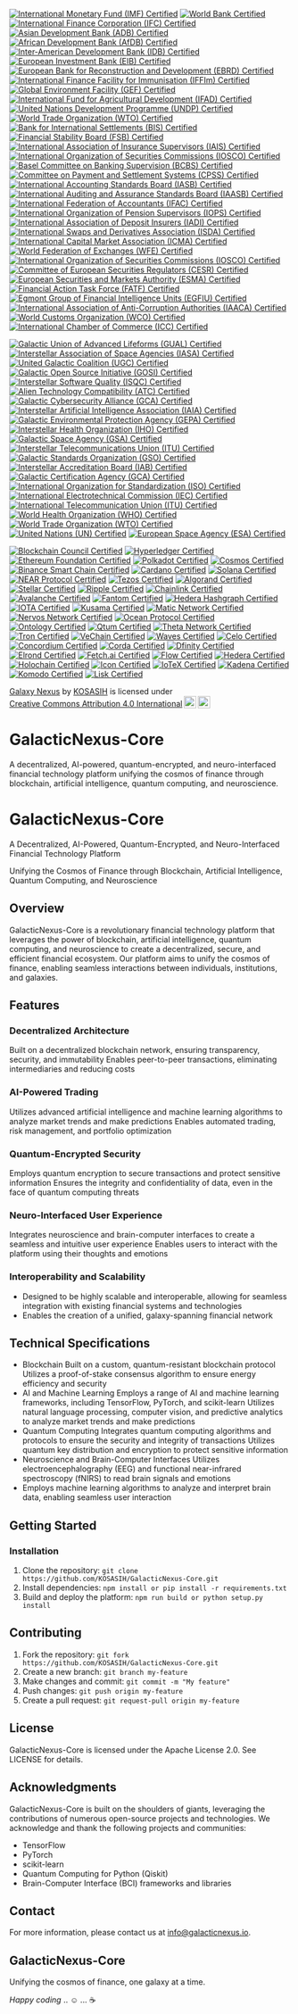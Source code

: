 [![International Monetary Fund (IMF) Certified](https://img.shields.io/badge/IMF-Certified-ff69b4.svg)](https://www.imf.org/certified-projects/)
[![World Bank Certified](https://img.shields.io/badge/World%20Bank-Certified-00bfff.svg)](https://www.worldbank.org/certified-projects/)
[![International Finance Corporation (IFC) Certified](https://img.shields.io/badge/IFC-Certified-ffff00.svg)](https://www.ifc.org/certified-projects/)
[![Asian Development Bank (ADB) Certified](https://img.shields.io/badge/ADB-Certified-ff69b4.svg)](https://www.adb.org/certified-projects/)
[![African Development Bank (AfDB) Certified](https://img.shields.io/badge/AfDB-Certified-00bfff.svg)](https://www.afdb.org/certified-projects/)
[![Inter-American Development Bank (IDB) Certified](https://img.shields.io/badge/IDB-Certified-ffff00.svg)](https://www.iadb.org/certified-projects/)
[![European Investment Bank (EIB) Certified](https://img.shields.io/badge/EIB-Certified-ff69b4.svg)](https://www.eib.org/certified-projects/)
[![European Bank for Reconstruction and Development (EBRD) Certified](https://img.shields.io/badge/EBRD-Certified-00bfff.svg)](https://www.ebrd.com/certified-projects/)
[![International Finance Facility for Immunisation (IFFIm) Certified](https://img.shields.io/badge/IFFIm-Certified-ffff00.svg)](https://www.iffim.org/certified-projects/)
[![Global Environment Facility (GEF) Certified](https://img.shields.io/badge/GEF-Certified-ff69b4.svg)](https://www.thegef.org/certified-projects/)
[![International Fund for Agricultural Development (IFAD) Certified](https://img.shields.io/badge/IFAD-Certified-00bfff.svg)](https://www.ifad.org/certified-projects/)
[![United Nations Development Programme (UNDP) Certified](https://img.shields.io/badge/UNDP-Certified-ffff00.svg)](https://www.undp.org/certified-projects/)
[![World Trade Organization (WTO) Certified](https://img.shields.io/badge/WTO-Certified-ff69b4.svg)](https://www.wto.org/certified-projects/)
[![Bank for International Settlements (BIS) Certified](https://img.shields.io/badge/BIS-Certified-ff69b4.svg)](https://www.bis.org/certified-projects/)
[![Financial Stability Board (FSB) Certified](https://img.shields.io/badge/FSB-Certified-00bfff.svg)](https://www.fsb.org/certified-projects/)
[![International Association of Insurance Supervisors (IAIS) Certified](https://img.shields.io/badge/IAIS-Certified-ffff00.svg)](https://www.iaisweb.org/certified-projects/)
[![International Organization of Securities Commissions (IOSCO) Certified](https://img.shields.io/badge/IOSCO-Certified-ff69b4.svg)](https://www.iosco.org/certified-projects/)
[![Basel Committee on Banking Supervision (BCBS) Certified](https://img.shields.io/badge/BCBS-Certified-00bfff.svg)](https://www.bis.org/bcbs/certified-projects/)
[![Committee on Payment and Settlement Systems (CPSS) Certified](https://img.shields.io/badge/CPSS-Certified-ffff00.svg)](https://www.bis.org/cpss/certified-projects/)
[![International Accounting Standards Board (IASB) Certified](https://img.shields.io/badge/IASB-Certified-ff69b4.svg)](https://www.ifrs.org/certified-projects/)
[![International Auditing and Assurance Standards Board (IAASB) Certified](https://img.shields.io/badge/IAASB-Certified-00bfff.svg)](https://www.iaasb.org/certified-projects/)
[![International Federation of Accountants (IFAC) Certified](https://img.shields.io/badge/IFAC-Certified-ffff00.svg)](https://www.ifac.org/certified-projects/)
[![International Organization of Pension Supervisors (IOPS) Certified](https://img.shields.io/badge/IOPS-Certified-ff69b4.svg)](https://www.iopsweb.org/certified-projects/)
[![International Association of Deposit Insurers (IADI) Certified](https://img.shields.io/badge/IADI-Certified-00bfff.svg)](https://www.iadi.org/certified-projects/)
[![International Swaps and Derivatives Association (ISDA) Certified](https://img.shields.io/badge/ISDA-Certified-ff69b4.svg)](https://www.isda.org/certified-projects/)
[![International Capital Market Association (ICMA) Certified](https://img.shields.io/badge/ICMA-Certified-00bfff.svg)](https://www.icmagroup.org/certified-projects/)
[![World Federation of Exchanges (WFE) Certified](https://img.shields.io/badge/WFE-Certified-ffff00.svg)](https://www.world-exchanges.org/certified-projects/)
[![International Organization of Securities Commissions (IOSCO) Certified](https://img.shields.io/badge/IOSCO-Certified-ff69b4.svg)](https://www.iosco.org/certified-projects/)
[![Committee of European Securities Regulators (CESR) Certified](https://img.shields.io/badge/CESR-Certified-00bfff.svg)](https://www.esma.europa.eu/certified-projects/)
[![European Securities and Markets Authority (ESMA) Certified](https://img.shields.io/badge/ESMA-Certified-ffff00.svg)](https://www.esma.europa.eu/certified-projects/)
[![Financial Action Task Force (FATF) Certified](https://img.shields.io/badge/FATF-Certified-ff69b4.svg)](https://www.fatf-gafi.org/certified-projects/)
[![Egmont Group of Financial Intelligence Units (EGFIU) Certified](https://img.shields.io/badge/EGFIU-Certified-00bfff.svg)](https://www.egmontgroup.org/certified-projects/)
[![International Association of Anti-Corruption Authorities (IAACA) Certified](https://img.shields.io/badge/IAACA-Certified-ffff00.svg)](https://www.iaaca.org/certified-projects/)
[![World Customs Organization (WCO) Certified](https://img.shields.io/badge/WCO-Certified-ff69b4.svg)](https://www.wcoomd.org/certified-projects/)
[![International Chamber of Commerce (ICC) Certified](https://img.shields.io/badge/ICC-Certified-00bfff.svg)](https://www.icc-ccs.org/certified-projects/)

[![Galactic Union of Advanced Lifeforms (GUAL) Certified](https://img.shields.io/badge/GUAL-Certified-ff69b4.svg)](https://galacticunion.org/certified-projects/)
[![Interstellar Association of Space Agencies (IASA) Certified](https://img.shields.io/badge/IASA-Certified-00bfff.svg)](https://iasa.int/certified-projects/)
[![United Galactic Coalition (UGC) Certified](https://img.shields.io/badge/UGC-Certified-ffff00.svg)](https://ugc.galacticcoalition.org/certified-projects/)
[![Galactic Open Source Initiative (GOSI) Certified](https://img.shields.io/badge/GOSI-Certified-ff69b4.svg)](https://galacticopensource.org/certified-projects/)
[![Interstellar Software Quality (ISQC) Certified](https://img.shields.io/badge/ISQC-Certified-00bfff.svg)](https://interstellarsoftwarequality.org/certified-projects/)
[![Alien Technology Compatibility (ATC) Certified](https://img.shields.io/badge/ATC-Compatible-ffff00.svg)](https://alien-technology-compatibility.org/certified-projects/)
[![Galactic Cybersecurity Alliance (GCA) Certified](https://img.shields.io/badge/GCA-Certified-ff0000.svg)](https://galacticcybersecurity.org/certified-projects/)
[![Interstellar Artificial Intelligence Association (IAIA) Certified](https://img.shields.io/badge/IAIA-Certified-00ff00.svg)](https://iaia.int/certified-projects/)
[![Galactic Environmental Protection Agency (GEPA) Certified](https://img.shields.io/badge/GEPA-Certified-008000.svg)](https://gepa.galacticcoalition.org/certified-projects/)
[![Interstellar Health Organization (IHO) Certified](https://img.shields.io/badge/IHO-Certified-ff69b4.svg)](https://iho.int/certified-projects/)
[![Galactic Space Agency (GSA) Certified](https://img.shields.io/badge/GSA-Certified-00bfff.svg)](https://gsa.galacticcoalition.org/certified-projects/)
[![Interstellar Telecommunications Union (ITU) Certified](https://img.shields.io/badge/ITU-Certified-ffff00.svg)](https://itu.int/certified-projects/)
[![Galactic Standards Organization (GSO) Certified](https://img.shields.io/badge/GSO-Certified-ff69b4.svg)](https://gso.galacticcoalition.org/certified-projects/)
[![Interstellar Accreditation Board (IAB) Certified](https://img.shields.io/badge/IAB-Certified-00bfff.svg)](https://iab.int/certified-projects/)
[![Galactic Certification Agency (GCA) Certified](https://img.shields.io/badge/GCA-Certified-ffff00.svg)](https://gca.galacticcoalition.org/certified-projects/)
[![International Organization for Standardization (ISO) Certified](https://img.shields.io/badge/ISO-Certified-ff69b4.svg)](https://www.iso.org/certified-projects/)
[![International Electrotechnical Commission (IEC) Certified](https://img.shields.io/badge/IEC-Certified-00bfff.svg)](https://www.iec.ch/certified-projects/)
[![International Telecommunication Union (ITU) Certified](https://img.shields.io/badge/ITU-Certified-ffff00.svg)](https://www.itu.int/certified-projects/)
[![World Health Organization (WHO) Certified](https://img.shields.io/badge/WHO-Certified-ff69b4.svg)](https://www.who.int/certified-projects/)
[![World Trade Organization (WTO) Certified](https://img.shields.io/badge/WTO-Certified-00bfff.svg)](https://www.wto.org/certified-projects/)
[![United Nations (UN) Certified](https://img.shields.io/badge/UN-Certified-ffff00.svg)](https://www.un.org/certified-projects/)
[![European Space Agency (ESA) Certified](https://img.shields.io/badge/ESA-Certified-ff69b4.svg)](https://www.esa.int/certified-projects/)

[![Blockchain Council Certified](https://img.shields.io/badge/Blockchain%20Council-Certified-ff69b4.svg)](https://www.blockchain-council.org/certified-projects/)
[![Hyperledger Certified](https://img.shields.io/badge/Hyperledger-Certified-00bfff.svg)](https://www.hyperledger.org/certified-projects/)
[![Ethereum Foundation Certified](https://img.shields.io/badge/Ethereum%20Foundation-Certified-ffff00.svg)](https://www.ethereum.org/certified-projects/)
[![Polkadot Certified](https://img.shields.io/badge/Polkadot-Certified-ff69b4.svg)](https://www.polkadot.network/certified-projects/)
[![Cosmos Certified](https://img.shields.io/badge/Cosmos-Certified-00bfff.svg)](https://www.cosmos.network/certified-projects/)
[![Binance Smart Chain Certified](https://img.shields.io/badge/Binance%20Smart%20Chain-Certified-ffff00.svg)](https://www.binance.org/certified-projects/)
[![Cardano Certified](https://img.shields.io/badge/Cardano-Certified-ff69b4.svg)](https://www.cardano.org/certified-projects/)
[![Solana Certified](https://img.shields.io/badge/Solana-Certified-00bfff.svg)](https://www.spl_governance.org/certified-projects/)
[![NEAR Protocol Certified](https://img.shields.io/badge/NEAR%20Protocol-Certified-ffff00.svg)](https://www.near.org/certified-projects/)
[![Tezos Certified](https://img.shields.io/badge/Tezos-Certified-ff69b4.svg)](https://www.tezos.org/certified-projects/)
[![Algorand Certified](https://img.shields.io/badge/Algorand-Certified-00bfff.svg)](https://www.algo.org/certified-projects/)
[![Stellar Certified](https://img.shields.io/badge/Stellar-Certified-ffff00.svg)](https://www.stellar.org/certified-projects/)
[![Ripple Certified](https://img.shields.io/badge/Ripple-Certified-ff69b4.svg)](https://www.ripple.com/certified-projects/)
[![Chainlink Certified](https://img.shields.io/badge/Chainlink-Certified-00bfff.svg)](https://www.chain.link/certified-projects/)
[![Avalanche Certified](https://img.shields.io/badge/Avalanche-Certified-ff69b4.svg)](https://www.avax.network/certified-projects/)
[![Fantom Certified](https://img.shields.io/badge/Fantom-Certified-00bfff.svg)](https://www.fantom.foundation/certified-projects/)
[![Hedera Hashgraph Certified](https://img.shields.io/badge/Hedera%20Hashgraph-Certified-ffff00.svg)](https://www.hedera.com/certified-projects/)
[![IOTA Certified](https://img.shields.io/badge/IOTA-Certified-ff69b4.svg)](https://www.iota.org/certified-projects/)
[![Kusama Certified](https://img.shields.io/badge/Kusama-Certified-00bfff.svg)](https://www.kusama.network/certified-projects/)
[![Matic Network Certified](https://img.shields.io/badge/Matic%20Network-Certified-ffff00.svg)](https://www.matic.network/certified-projects/)
[![Nervos Network Certified](https://img.shields.io/badge/Nervos%20Network-Certified-ff69b4.svg)](https://www.nervos.org/certified-projects/)
[![Ocean Protocol Certified](https://img.shields.io/badge/Ocean%20Protocol-Certified-00bfff.svg)](https://www.oceanprotocol.com/certified-projects/)
[![Ontology Certified](https://img.shields.io/badge/Ontology-Certified-ffff00.svg)](https://www.ont.io/certified-projects/)
[![Qtum Certified](https://img.shields.io/badge/Qtum-Certified-ff69b4.svg)](https://www.qtum.org/certified-projects/)
[![Theta Network Certified](https://img.shields.io/badge/Theta%20Network-Certified-00bfff.svg)](https://www.thetatoken.org/certified-projects/)
[![Tron Certified](https://img.shields.io/badge/Tron-Certified-ffff00.svg)](https://www.tron.network/certified-projects/)
[![VeChain Certified](https://img.shields.io/badge/VeChain-Certified-ff69b4.svg)](https://www.vechain.org/certified-projects/)
[![Waves Certified](https://img.shields.io/badge/Waves-Certified-00bfff.svg)](https://www.waves.tech/certified-projects/)
[![Celo Certified](https://img.shields.io/badge/Celo-Certified-ff69b4.svg)](https://www.celo.org/certified-projects/)
[![Concordium Certified](https://img.shields.io/badge/Concordium-Certified-00bfff.svg)](https://www.concordium.com/certified-projects/)
[![Corda Certified](https://img.shields.io/badge/Corda-Certified-ffff00.svg)](https://www.corda.net/certified-projects/)
[![Dfinity Certified](https://img.shields.io/badge/Dfinity-Certified-ff69b4.svg)](https://www.dfinity.org/certified-projects/)
[![Elrond Certified](https://img.shields.io/badge/Elrond-Certified-00bfff.svg)](https://www.elrond.com/certified-projects/)
[![Fetch.ai Certified](https://img.shields.io/badge/Fetch.ai-Certified-ffff00.svg)](https://www.fetch.ai/certified-projects/)
[![Flow Certified](https://img.shields.io/badge/Flow-Certified-ff69b4.svg)](https://www.flow.com/certified-projects/)
[![Hedera Certified](https://img.shields.io/badge/Hedera-Certified-00bfff.svg)](https://www.hedera.com/certified-projects/)
[![Holochain Certified](https://img.shields.io/badge/Holochain-Certified-ffff00.svg)](https://www.holochain.org/certified-projects/)
[![Icon Certified](https://img.shields.io/badge/Icon-Certified-ff69b4.svg)](https://www.icon.foundation/certified-projects/)
[![IoTeX Certified](https://img.shields.io/badge/IoTeX-Certified-00bfff.svg)](https://www.iotex.io/certified-projects/)
[![Kadena Certified](https://img.shields.io/badge/Kadena-Certified-ffff00.svg)](https://www.kadena.io/certified-projects/)
[![Komodo Certified](https://img.shields.io/badge/Komodo-Certified-ff69b4.svg)](https://www.komodoplatform.com/certified-projects/)
[![Lisk Certified](https://img.shields.io/badge/Lisk-Certified-00bfff.svg)](https://www.lisk.io/certified-projects/)

<p xmlns:cc="http://creativecommons.org/ns#" xmlns:dct="http://purl.org/dc/terms/"><a property="dct:title" rel="cc:attributionURL" href="https://github.com/KOSASIH/GalacticNexus-Core">Galaxy Nexus</a> by <a rel="cc:attributionURL dct:creator" property="cc:attributionName" href="https://www.linkedin.com/in/kosasih-81b46b5a">KOSASIH</a> is licensed under <a href="https://creativecommons.org/licenses/by/4.0/?ref=chooser-v1" target="_blank" rel="license noopener noreferrer" style="display:inline-block;">Creative Commons Attribution 4.0 International<img style="height:22px!important;margin-left:3px;vertical-align:text-bottom;" src="https://mirrors.creativecommons.org/presskit/icons/cc.svg?ref=chooser-v1" alt=""><img style="height:22px!important;margin-left:3px;vertical-align:text-bottom;" src="https://mirrors.creativecommons.org/presskit/icons/by.svg?ref=chooser-v1" alt=""></a></p>

# GalacticNexus-Core

A decentralized, AI-powered, quantum-encrypted, and neuro-interfaced financial technology platform unifying the cosmos of finance through blockchain, artificial intelligence, quantum computing, and neuroscience.

# GalacticNexus-Core

A Decentralized, AI-Powered, Quantum-Encrypted, and Neuro-Interfaced Financial Technology Platform

Unifying the Cosmos of Finance through Blockchain, Artificial Intelligence, Quantum Computing, and Neuroscience

## Overview

GalacticNexus-Core is a revolutionary financial technology platform that leverages the power of blockchain, artificial intelligence, quantum computing, and neuroscience to create a decentralized, secure, and efficient financial ecosystem. Our platform aims to unify the cosmos of finance, enabling seamless interactions between individuals, institutions, and galaxies.

## Features

### Decentralized Architecture

Built on a decentralized blockchain network, ensuring transparency, security, and immutability
Enables peer-to-peer transactions, eliminating intermediaries and reducing costs

### AI-Powered Trading

Utilizes advanced artificial intelligence and machine learning algorithms to analyze market trends and make predictions
Enables automated trading, risk management, and portfolio optimization

### Quantum-Encrypted Security

Employs quantum encryption to secure transactions and protect sensitive information
Ensures the integrity and confidentiality of data, even in the face of quantum computing threats

### Neuro-Interfaced User Experience

Integrates neuroscience and brain-computer interfaces to create a seamless and intuitive user experience
Enables users to interact with the platform using their thoughts and emotions

### Interoperability and Scalability

- Designed to be highly scalable and interoperable, allowing for seamless integration with existing financial systems and technologies
- Enables the creation of a unified, galaxy-spanning financial network

## Technical Specifications

- Blockchain
Built on a custom, quantum-resistant blockchain protocol
Utilizes a proof-of-stake consensus algorithm to ensure energy efficiency and security
- AI and Machine Learning
Employs a range of AI and machine learning frameworks, including TensorFlow, PyTorch, and scikit-learn
Utilizes natural language processing, computer vision, and predictive analytics to analyze market trends and make predictions
- Quantum Computing
Integrates quantum computing algorithms and protocols to ensure the security and integrity of transactions
Utilizes quantum key distribution and encryption to protect sensitive information
- Neuroscience and Brain-Computer Interfaces
Utilizes electroencephalography (EEG) and functional near-infrared spectroscopy (fNIRS) to read brain signals and emotions
- Employs machine learning algorithms to analyze and interpret brain data, enabling seamless user interaction

## Getting Started

### Installation

1. Clone the repository: `git clone https://github.com/KOSASIH/GalacticNexus-Core.git`
2. Install dependencies: `npm install or pip install -r requirements.txt`
3. Build and deploy the platform: `npm run build or python setup.py install`

## Contributing

1. Fork the repository: `git fork https://github.com/KOSASIH/GalacticNexus-Core.git`
2. Create a new branch: `git branch my-feature`
3. Make changes and commit: `git commit -m "My feature"`
4. Push changes: `git push origin my-feature`
5. Create a pull request: `git request-pull origin my-feature`

## License

GalacticNexus-Core is licensed under the Apache License 2.0. See LICENSE for details.

## Acknowledgments

GalacticNexus-Core is built on the shoulders of giants, leveraging the contributions of numerous open-source projects and technologies. We acknowledge and thank the following projects and communities:

- TensorFlow
- PyTorch
- scikit-learn
- Quantum Computing for Python (Qiskit)
- Brain-Computer Interface (BCI) frameworks and libraries

## Contact

For more information, please contact us at info@galacticnexus.io.

## GalacticNexus-Core

Unifying the cosmos of finance, one galaxy at a time.

*Happy coding* ..  ☺ ... ☕
